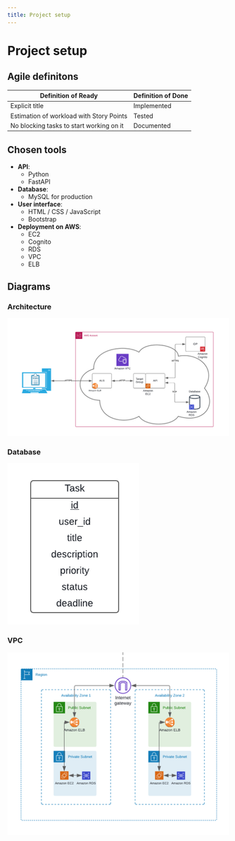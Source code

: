 ```yaml
---
title: Project setup
---
```


# Project setup

## Agile definitons

| Definition of Ready                      | Definition of Done |
| ---------------------------------------- | ------------------ |
| Explicit title                           | Implemented        |
| Estimation of workload with Story Points | Tested             |
| No blocking tasks to start working on it | Documented         |

## Chosen tools

- **API**:
  - Python
  - FastAPI
- **Database**:
  - MySQL for production
- **User interface**:
  - HTML / CSS / JavaScript
  - Bootstrap
- **Deployment on AWS**:
  - EC2
  - Cognito
  - RDS
  - VPC
  - ELB

## Diagrams

### Architecture

![Architecture](/diagrams/architecture.png)

### Database

![Database](/diagrams/database.png)

### VPC

![VPC](/diagrams/vpc.png)

